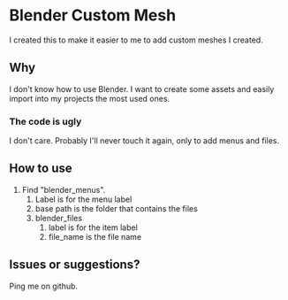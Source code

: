 # Blender Custom Mesh

I created this to make it easier to me to add custom meshes I created.

## Why

I don't know how to use Blender. I want to create some assets and easily import into my projects the most used ones.

### The code is ugly

I don't care. Probably I'll never touch it again, only to add menus and files.

## How to use

1. Find "blender_menus".
    1. Label is for the menu label
    1. base path is the folder that contains the files
    1. blender_files
        1. label is for the item label
        1. file_name is the file name

## Issues or suggestions?

Ping me on github.
